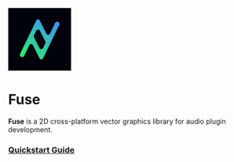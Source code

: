 <img src="Docs/Res/logo.png" width="128">

# Fuse

**Fuse** is a 2D cross-platform vector graphics library for audio plugin development.

### [Quickstart Guide](Docs/Quickstart.md)